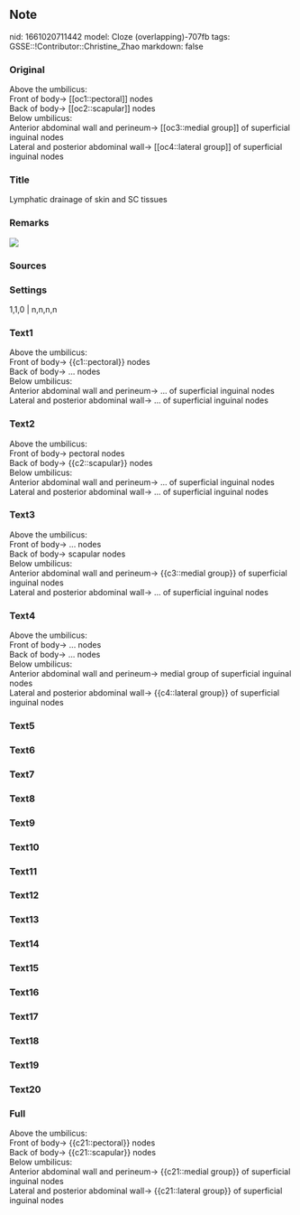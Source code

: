 ## Note
nid: 1661020711442
model: Cloze (overlapping)-707fb
tags: GSSE::!Contributor::Christine_Zhao
markdown: false

### Original
<div>
  Above the umbilicus:
</div>
<div>
  Front of body<span style="color: rgb(32, 33, 36);">→</span>
  [[oc1::pectoral]] nodes
</div>
<div>
  Back of body<span style="color: rgb(32, 33, 36);">→</span>
  [[oc2::scapular]] nodes
</div>
<div>
  Below umbilicus:
</div>
<div>
Anterior abdominal wall and perineum<span style="color: rgb(32, 
   33, 36);">→</span> [[oc3::medial group]] of superficial inguinal
  nodes
</div>
<div>
Lateral and posterior abdominal wall<span style="color: rgb(32, 
   33, 36);">→</span> [[oc4::lateral group]] of superficial
  inguinal nodes
</div>

### Title
Lymphatic drainage of skin and SC tissues

### Remarks
<img src="Screen%20Shot%202021-05-30%20at%204.46.56%20pm.png">

### Sources


### Settings
1,1,0 | n,n,n,n

### Text1
<div>
  Above the umbilicus:
</div>
<div>
  Front of body<span style="color: rgb(32, 33, 36);">→</span>
  {{c1::pectoral}} nodes
</div>
<div>
  Back of body<span style="color: rgb(32, 33, 36);">→</span> ...
  nodes
</div>
<div>
  Below umbilicus:
</div>
<div>
Anterior abdominal wall and perineum<span style="color: rgb(32, 
   33, 36);">→</span> ... of superficial inguinal nodes
</div>
<div>
Lateral and posterior abdominal wall<span style="color: rgb(32, 
   33, 36);">→</span> ... of superficial inguinal nodes
</div>

### Text2
<div>
  Above the umbilicus:
</div>
<div>
  Front of body<span style="color: rgb(32, 33, 36);">→</span>
  pectoral nodes
</div>
<div>
  Back of body<span style="color: rgb(32, 33, 36);">→</span>
  {{c2::scapular}} nodes
</div>
<div>
  Below umbilicus:
</div>
<div>
Anterior abdominal wall and perineum<span style="color: rgb(32, 
   33, 36);">→</span> ... of superficial inguinal nodes
</div>
<div>
Lateral and posterior abdominal wall<span style="color: rgb(32, 
   33, 36);">→</span> ... of superficial inguinal nodes
</div>

### Text3
<div>
  Above the umbilicus:
</div>
<div>
  Front of body<span style="color: rgb(32, 33, 36);">→</span> ...
  nodes
</div>
<div>
  Back of body<span style="color: rgb(32, 33, 36);">→</span>
  scapular nodes
</div>
<div>
  Below umbilicus:
</div>
<div>
Anterior abdominal wall and perineum<span style="color: rgb(32, 
   33, 36);">→</span> {{c3::medial group}} of superficial inguinal
  nodes
</div>
<div>
Lateral and posterior abdominal wall<span style="color: rgb(32, 
   33, 36);">→</span> ... of superficial inguinal nodes
</div>

### Text4
<div>
  Above the umbilicus:
</div>
<div>
  Front of body<span style="color: rgb(32, 33, 36);">→</span> ...
  nodes
</div>
<div>
  Back of body<span style="color: rgb(32, 33, 36);">→</span> ...
  nodes
</div>
<div>
  Below umbilicus:
</div>
<div>
Anterior abdominal wall and perineum<span style="color: rgb(32, 
   33, 36);">→</span> medial group of superficial inguinal nodes
</div>
<div>
Lateral and posterior abdominal wall<span style="color: rgb(32, 
   33, 36);">→</span> {{c4::lateral group}} of superficial inguinal
  nodes
</div>

### Text5


### Text6


### Text7


### Text8


### Text9


### Text10


### Text11


### Text12


### Text13


### Text14


### Text15


### Text16


### Text17


### Text18


### Text19


### Text20


### Full
<div>
  Above the umbilicus:
</div>
<div>
  Front of body<span style="color: rgb(32, 33, 36);">→</span>
  {{c21::pectoral}} nodes
</div>
<div>
  Back of body<span style="color: rgb(32, 33, 36);">→</span>
  {{c21::scapular}} nodes
</div>
<div>
  Below umbilicus:
</div>
<div>
Anterior abdominal wall and perineum<span style="color: rgb(32, 
   33, 36);">→</span> {{c21::medial group}} of superficial inguinal
  nodes
</div>
<div>
Lateral and posterior abdominal wall<span style="color: rgb(32, 
   33, 36);">→</span> {{c21::lateral group}} of superficial
  inguinal nodes
</div>
